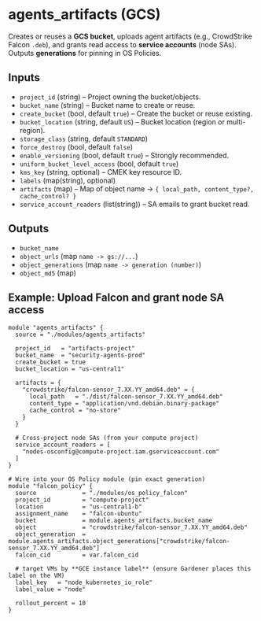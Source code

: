 # agents_artifacts (GCS)

Creates or reuses a **GCS bucket**, uploads agent artifacts (e.g., CrowdStrike Falcon `.deb`), and grants read access to **service accounts** (node SAs). Outputs **generations** for pinning in OS Policies.

## Inputs
- `project_id` (string) – Project owning the bucket/objects.
- `bucket_name` (string) – Bucket name to create or reuse.
- `create_bucket` (bool, default `true`) – Create the bucket or reuse existing.
- `bucket_location` (string, default `US`) – Bucket location (region or multi-region).
- `storage_class` (string, default `STANDARD`)
- `force_destroy` (bool, default `false`)
- `enable_versioning` (bool, default `true`) – Strongly recommended.
- `uniform_bucket_level_access` (bool, default `true`)
- `kms_key` (string, optional) – CMEK key resource ID.
- `labels` (map(string), optional)
- `artifacts` (map) – Map of object name → `{ local_path, content_type?, cache_control? }`
- `service_account_readers` (list(string)) – SA emails to grant bucket read.

## Outputs
- `bucket_name`
- `object_urls` (map `name -> gs://...`)
- `object_generations` (map `name -> generation (number)`)
- `object_md5` (map)

## Example: Upload Falcon and grant node SA access
```hcl
module "agents_artifacts" {
  source = "./modules/agents_artifacts"

  project_id   = "artifacts-project"
  bucket_name  = "security-agents-prod"
  create_bucket = true
  bucket_location = "us-central1"

  artifacts = {
    "crowdstrike/falcon-sensor_7.XX.YY_amd64.deb" = {
      local_path   = "./dist/falcon-sensor_7.XX.YY_amd64.deb"
      content_type = "application/vnd.debian.binary-package"
      cache_control = "no-store"
    }
  }

  # Cross-project node SAs (from your compute project)
  service_account_readers = [
    "nodes-osconfig@compute-project.iam.gserviceaccount.com"
  ]
}

# Wire into your OS Policy module (pin exact generation)
module "falcon_policy" {
  source             = "./modules/os_policy_falcon"
  project_id         = "compute-project"
  location           = "us-central1-b"
  assignment_name    = "falcon-ubuntu"
  bucket             = module.agents_artifacts.bucket_name
  object             = "crowdstrike/falcon-sensor_7.XX.YY_amd64.deb"
  object_generation  = module.agents_artifacts.object_generations["crowdstrike/falcon-sensor_7.XX.YY_amd64.deb"]
  falcon_cid         = var.falcon_cid

  # target VMs by **GCE instance label** (ensure Gardener places this label on the VM)
  label_key   = "node_kubernetes_io_role"
  label_value = "node"

  rollout_percent = 10
}
